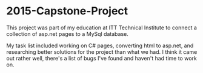 # 2015-Capstone-Project

This project was part of my education at ITT Technical Institute to connect a collection of asp.net pages to a MySql database. 

My task list included working on C# pages, converting html to asp.net, and researching better solutions for the project than what we had. I think it came out rather well, there's a list of bugs I've found and haven't had time to work on. 
